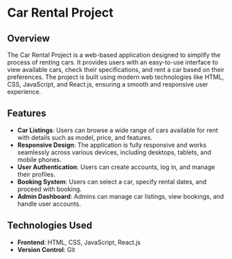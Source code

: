 # Car Rental Project

## Overview

The Car Rental Project is a web-based application designed to simplify the process of renting cars. It provides users with an easy-to-use interface to view available cars, check their specifications, and rent a car based on their preferences. The project is built using modern web technologies like HTML, CSS, JavaScript, and React.js, ensuring a smooth and responsive user experience.

## Features

- **Car Listings**: Users can browse a wide range of cars available for rent with details such as model, price, and features.
- **Responsive Design**: The application is fully responsive and works seamlessly across various devices, including desktops, tablets, and mobile phones.
- **User Authentication**: Users can create accounts, log in, and manage their profiles.
- **Booking System**: Users can select a car, specify rental dates, and proceed with booking.
- **Admin Dashboard**: Admins can manage car listings, view bookings, and handle user accounts.

## Technologies Used

- **Frontend**: HTML, CSS, JavaScript, React.js
- **Version Control**: Git



